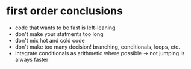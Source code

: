 # first order conclusions
* code that wants to be fast is left-leaning
* don't make your statments too long
* don't mix hot and cold code
* don't make too many decision! branching, conditionals, loops, etc.
* integrate conditionals as arithmetic where possible -> not jumping is always faster
